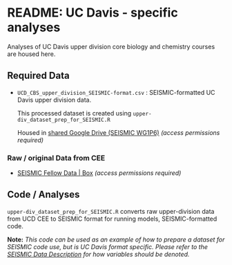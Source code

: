 # README: UC Davis - specific analyses

Analyses of UC Davis upper division core biology and chemistry courses are housed here. 

## Required Data 
* `UCD_CBS_upper_division_SEISMIC-format.csv` : SEISMIC-formatted UC Davis upper division data. 

  This processed dataset is created using `upper-div_dataset_prep_for_SEISMIC.R`
  
  Housed in [shared Google Drive (SEISMIC WG1P6)](https://drive.google.com/drive/u/0/folders/1wL754oX9MwZJPNGzwTz22TyNI33U9k8k) *(access permissions required)* 
  
### Raw / original Data from CEE 
* [SEISMIC Fellow Data | Box](https://ucdavis.app.box.com/folder/142186624193) *(access permissions required)* 

## Code / Analyses 
`upper-div_dataset_prep_for_SEISMIC.R` converts raw upper-division data from UCD CEE to SEISMIC format for running models, SEISMIC-formatted code. 
 
 **Note:** *This code can be used as an example of how to prepare a dataset for SEISMIC code use, but is UC Davis format specific. Please refer to the [SEISMIC Data Description](https://docs.google.com/spreadsheets/d/1SzU4PcIEUsAGnKKyAcugHO2O2aZW29sf9a_cC-FAElk/edit#gid=1679989021) for how variables should be denoted.*
